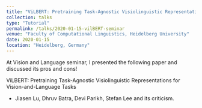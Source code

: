 ```yaml
---
title: "ViLBERT: Pretraining Task-Agnostic Visiolinguistic Representations for Vision-and-Language Tasks"
collection: talks
type: "Tutorial"
permalink: /talks/2020-01-15-vilBERT-seminar
venue: "Faculty of Computational Linguistics, Heidelberg University"
date: 2020-01-15
location: "Heidelberg, Germany"
---
```


At Vision and Language seminar, I presented the following paper and discussed its pros and cons!

ViLBERT: Pretraining Task-Agnostic Visiolinguistic Representations for  Vision-and-Language Tasks
- Jiasen Lu, Dhruv Batra, Devi Parikh, Stefan Lee and its criticism. 

<object data="https://dopu2k16.github.io/files/vilBERT-seminar-ppt.pdf" width="1000" height="1000" type='application/pdf'></object>
